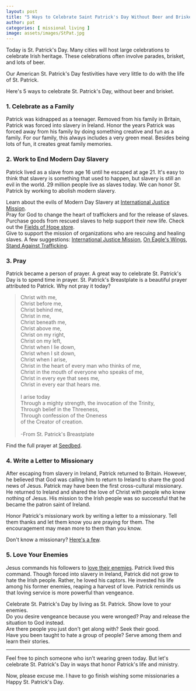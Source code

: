 ```yaml
---
layout: post
title: "5 Ways to Celebrate Saint Patrick's Day Without Beer and Brisket"
author: pat
categories: [ missional living ]
image: assets/images/StPat.jpg
---
```

Today is St. Patrick's Day. Many cities will host large celebrations to celebrate Irish heritage. These celebrations often involve parades, brisket, and lots of beer.

Our American St. Patrick's Day festivities have very little to do with the life of St. Patrick.

Here's 5 ways to celebrate St. Patrick's Day, without beer and brisket.

### 1. Celebrate as a Family

Patrick was kidnapped as a teenager. Removed from his family in Britain, Patrick was forced into slavery in Ireland. Honor the years Patrick was forced away from his family by doing something creative and fun as a family. For our family, this always includes a very green meal. Besides being lots of fun, it creates great family memories.

### 2. Work to End Modern Day Slavery

Patrick lived as a slave from age 16 until he escaped at age 21. It's easy to think that slavery is something that used to happen, but slavery is still an evil in the world. 29 million people live as slaves today. We can honor St. Patrick by working to abolish modern slavery.

Learn about the evils of Modern Day Slavery at <a href="https://www.ijm.org/" target="_blank" rel="noopener">International Justice Mission</a>.  
Pray for God to change the heart of traffickers and for the release of slaves.  
Purchase goods from rescued slaves to help support their new life. Check out the <a href="www.fieldsofhopeusa.com/" target="_blank" rel="noopener">Fields of Hope store</a>.  
Give to support the mission of organizations who are rescuing and healing slaves. A few suggestions: <a href="https://www.ijm.org/" target="_blank" rel="noopener">International Justice Mission</a>, <a href="http://www.oneagleswingsministries.org/" target="_blank" rel="noopener">On Eagle's Wings</a>, <a href="http://www.standagainsttraffickingnc.org/" target="_blank" rel="noopener">Stand Against Trafficking</a>.

### 3. Pray

Patrick became a person of prayer. A great way to celebrate St. Patrick's Day is to spend time in prayer. St. Patrick's Breastplate is a beautiful prayer attributed to Patrick. Why not pray it today?

<blockquote>Christ with me,<br>
Christ before me,<br>
Christ behind me,<br>
Christ in me,<br>
Christ beneath me,<br>
Christ above me,<br>
Christ on my right,<br>
Christ on my left,<br>  
Christ when I lie down,<br>  
Christ when I sit down,<br> 
Christ when I arise,<br>  
Christ in the heart of every man who thinks of me,<br>  
Christ in the mouth of everyone who speaks of me,<br> 
Christ in every eye that sees me,<br>
Christ in every ear that hears me.<br>
<br>
I arise today<br>
Through a mighty strength, the invocation of the Trinity,<br>
Through belief in the Threeness,<br>
Through confession of the Oneness<br>
of the Creator of creation.<br>
<br>
-From St. Patrick's Breastplate</blockquote>
Find the full prayer at <a href="http://seedbed.com/feed/breastplate-st-patrick/" target="_blank" rel="noopener">Seedbed</a>.

### 4. Write a Letter to Missionary

After escaping from slavery in Ireland, Patrick returned to Britain. However, he believed that God was calling him to return to Ireland to share the good news of Jesus. Patrick may have been the first cross-cultural missionary. He returned to Ireland and shared the love of Christ with people who knew nothing of Jesus. His mission to the Irish people was so successful that he became the patron saint of Ireland.

Honor Patrick's missionary work by writing a letter to a missionary. Tell them thanks and let them know you are praying for them. The encouragement may mean more to them than you know.

Don't know a missionary? <a href="http://www.globalpartnersonline.org/partner/give/missionaries" target="_blank" rel="noopener">Here's a few</a>.

### 5. Love Your Enemies

Jesus commands his followers to <a href="https://www.biblegateway.com/passage/?search=Matthew%205:43-48" target="_blank" rel="noopener">love their enemies</a>. Patrick lived this command. Though forced into slavery in Ireland, Patrick did not grow to hate the Irish people. Rather, he loved his captors. He invested his life among his former enemies, reaping a harvest of love. Patrick reminds us that loving service is more powerful than vengeance.

Celebrate St. Patrick's Day by living as St. Patrick. Show love to your enemies.  
Do you desire vengeance because you were wronged? Pray and release the situation to God instead.  
Are there people you just don't get along with? Seek their good.  
Have you been taught to hate a group of people? Serve among them and learn their stories.  

---
Feel free to pinch someone who isn't wearing green today. But let's celebrate St. Patrick's Day in ways that honor Patrick's life and ministry.

Now, please excuse me. I have to go finish wishing some missionaries a Happy St. Patrick's Day.
